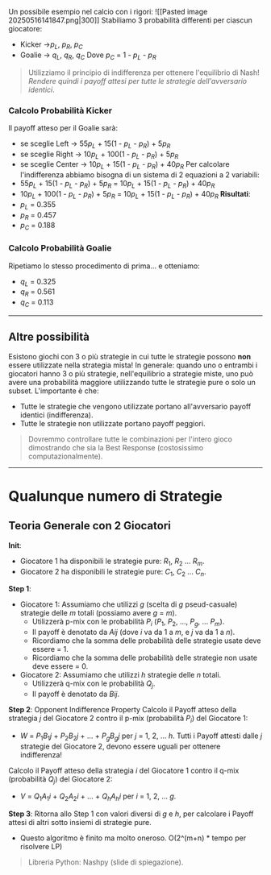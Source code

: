Un possibile esempio nel calcio con i rigori:
![[Pasted image 20250516141847.png|300]]
Stabiliamo 3 probabilità differenti per ciascun giocatore:
- Kicker ->$p_L$, $p_R$, $p_C$
- Goalie -> $q_L$, $q_R$, $q_C$
Dove $p_C$ = 1 - $p_L$ - $p_R$

> Utilizziamo il principio di indifferenza per ottenere l'equilibrio di Nash!
> *Rendere quindi i payoff attesi per tutte le strategie dell'avversario identici*.

### Calcolo Probabilità Kicker
Il payoff atteso per il Goalie sarà:
- se sceglie Left -> 55$p_L$ + 15(1 - $p_L$ - $p_R$) + 5$p_R$
- se sceglie Right -> 10$p_L$ + 100(1 - $p_L$ - $p_R$) + 5$p_R$
- se sceglie Center -> 10$p_L$ + 15(1 - $p_L$ - $p_R$) + 40$p_R$
Per calcolare l'indifferenza abbiamo bisogna di un sistema di 2 equazioni a 2 variabili:
- 55$p_L$ + 15(1 - $p_L$ - $p_R$) + 5$p_R$ = 10$p_L$ + 15(1 - $p_L$ - $p_R$) + 40$p_R$
- 10$p_L$ + 100(1 - $p_L$ - $p_R$) + 5$p_R$ = 10$p_L$ + 15(1 - $p_L$ - $p_R$) + 40$p_R$
**Risultati**:
- $p_L$ = 0.355
- $p_R$ = 0.457
- $p_C$ = 0.188
### Calcolo Probabilità Goalie
Ripetiamo lo stesso procedimento di prima... e otteniamo:
- $q_L$ =  0.325
- $q_R$ = 0.561
- $q_C$ = 0.113
---
## Altre possibilità
Esistono giochi con 3 o più strategie in cui tutte le strategie possono **non** essere utilizzate nella strategia mista!
In generale: quando uno o entrambi i giocatori hanno 3 o più strategie, nell'equilibrio a strategie miste, uno può avere una probabilità maggiore utilizzando tutte le strategie pure o solo un subset. 
L'importante è che:
- Tutte le strategie che vengono utilizzate portano all'avversario payoff identici (indifferenza).
- Tutte le strategie non utilizzate portano payoff peggiori.
> Dovremmo controllare tutte le combinazioni per l'intero gioco dimostrando che sia la Best Response (costosissimo computazionalmente).
---
# Qualunque numero di Strategie
## Teoria Generale con 2 Giocatori
**Init**:
- Giocatore 1 ha disponibili le strategie pure: $R_1$, $R_2$ ... $R_m$.
- Giocatore 2 ha disponibili le strategie pure: $C_1$, $C_2$ ... $C_n$.

**Step 1**:
- Giocatore 1: Assumiamo che utilizzi $g$ (scelta di $g$ pseud-casuale) strategie delle $m$ totali (possiamo avere $g$ = $m$).
	- Utilizzerà p-mix con le probabilità $P_i$ ($P_1$, $P_2$, ..., $P_g$, ... $P_m$).
	- Il payoff è denotato da $Aij$ (dove $i$ va da 1 a $m$, e $j$ va da 1 a $n$).
	- Ricordiamo che la somma delle probabilità delle strategie usate deve essere = 1.
	- Ricordiamo che la somma delle probabilità delle strategie non usate deve essere = 0.
- Giocatore 2: Assumiamo che utilizzi $h$ strategie delle $n$ totali.
	- Utilizzerà q-mix con le probabilità $Q_j$.
	- Il payoff è denotato da $Bij$.

**Step 2**: Opponent Indifference Property
Calcolo il Payoff atteso della strategia $j$ del Giocatore 2 contro il p-mix (probabilità $P_i$) del Giocatore 1:
- $W$ = $P_1$$B_1j$ + $P_2$$B_2j$ + ... + $P_g$$B_gj$ per $j$ = 1, 2, ... $h$.
Tutti i Payoff attesti dalle $j$ strategie del Giocatore 2, devono essere uguali per ottenere indifferenza!

Calcolo il Payoff atteso della strategia $i$ del Giocatore 1 contro il q-mix (probabilità $Q_j$) del Giocatore 2:
- $V$ = $Q_1$$A_1i$ + $Q_2$$A_2i$ + ... + $Q_h$$A_hi$ per $i$ = 1, 2, ... $g$.

**Step 3**: Ritorna allo Step 1 con valori diversi di $g$ e $h$, per calcolare i Payoff attesi di altri sotto insiemi di strategie pure.
- Questo algoritmo è finito ma molto oneroso. O(2^(m+n) * tempo per risolvere LP)

> Libreria Python: Nashpy (slide di spiegazione).